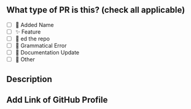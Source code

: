 ## What type of PR is this? (check all applicable)


- [ ] 🚀 Added Name
- [ ] ✨ Feature
- [ ] 🌟 ed the repo
- [ ] 🐛 Grammatical Error
- [ ] 📝 Documentation Update
- [ ] 🚩 Other

## Description



## Add Link of GitHub Profile

